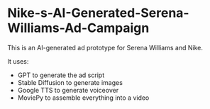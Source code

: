 # Nike-s-AI-Generated-Serena-Williams-Ad-Campaign
This is an AI-generated ad prototype for Serena Williams and Nike.

It uses:
- GPT to generate the ad script
- Stable Diffusion to generate images
- Google TTS to generate voiceover
- MoviePy to assemble everything into a video


